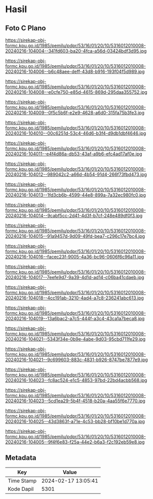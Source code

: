 # Hasil

## Foto C Plano

https://sirekap-obj-formc.kpu.go.id/1985/pemilu/pdpr/53/16/01/20/10/5316012010008-20240216-104004--341fd603-ba20-4fca-a56d-03424bdf3d95.jpg

https://sirekap-obj-formc.kpu.go.id/1985/pemilu/pdpr/53/16/01/20/10/5316012010008-20240216-104006--b6c48aee-deff-43d8-b916-193f04f5d989.jpg

https://sirekap-obj-formc.kpu.go.id/1985/pemilu/pdpr/53/16/01/20/10/5316012010008-20240216-104008--e0cfe750-e85d-4615-869d-295daa355752.jpg

https://sirekap-obj-formc.kpu.go.id/1985/pemilu/pdpr/53/16/01/20/10/5316012010008-20240216-104009--0f5c5b6f-e2e9-4628-a6d0-315fa75b3fe3.jpg

https://sirekap-obj-formc.kpu.go.id/1985/pemilu/pdpr/53/16/01/20/10/5316012010008-20240216-104010--00c6251d-53c4-46d6-b3f4-d9db1dbf4646.jpg

https://sirekap-obj-formc.kpu.go.id/1985/pemilu/pdpr/53/16/01/20/10/5316012010008-20240216-104011--e4f4d86a-db53-43af-a9b6-efc4ad17af0e.jpg

https://sirekap-obj-formc.kpu.go.id/1985/pemilu/pdpr/53/16/01/20/10/5316012010008-20240216-104012--989042c2-a66d-4b54-91d4-266f73fbd473.jpg

https://sirekap-obj-formc.kpu.go.id/1985/pemilu/pdpr/53/16/01/20/10/5316012010008-20240216-104013--1fd3cb6b-4599-44e8-899a-7a32ec980fc0.jpg

https://sirekap-obj-formc.kpu.go.id/1985/pemilu/pdpr/53/16/01/20/10/5316012010008-20240216-104014--9cabf5cc-2d41-4d3f-b7cf-248e489df0f3.jpg

https://sirekap-obj-formc.kpu.go.id/1985/pemilu/pdpr/53/16/01/20/10/5316012010008-20240216-104015--91a9457d-9d09-49fd-bea7-c296c17e7bc4.jpg

https://sirekap-obj-formc.kpu.go.id/1985/pemilu/pdpr/53/16/01/20/10/5316012010008-20240216-104016--facec23f-9005-4a36-bc96-0606f6c96a11.jpg

https://sirekap-obj-formc.kpu.go.id/1985/pemilu/pdpr/53/16/01/20/10/5316012010008-20240216-104017--7eefe9d7-9a39-4d1d-ad14-c06ba41cdaeb.jpg

https://sirekap-obj-formc.kpu.go.id/1985/pemilu/pdpr/53/16/01/20/10/5316012010008-20240216-104018--4cc191ab-3210-4ad4-a7c8-236241abc613.jpg

https://sirekap-obj-formc.kpu.go.id/1985/pemilu/pdpr/53/16/01/20/10/5316012010008-20240216-104019--13a6bac2-a7c5-444f-a3c4-43ca1a7beca8.jpg

https://sirekap-obj-formc.kpu.go.id/1985/pemilu/pdpr/53/16/01/20/10/5316012010008-20240216-104021--5343f34e-0b9e-4abe-9d03-95cbd711fe29.jpg

https://sirekap-obj-formc.kpu.go.id/1985/pemilu/pdpr/53/16/01/20/10/5316012010008-20240216-104021--9c699603-883c-4831-b926-8747be7877e9.jpg

https://sirekap-obj-formc.kpu.go.id/1985/pemilu/pdpr/53/16/01/20/10/5316012010008-20240216-104023--fc8ac524-e1c5-4853-97bd-22bd4acbb568.jpg

https://sirekap-obj-formc.kpu.go.id/1985/pemilu/pdpr/53/16/01/20/10/5316012010008-20240216-104023--5cd1ea29-5b4f-4518-b20a-4aa55f6e7770.jpg

https://sirekap-obj-formc.kpu.go.id/1985/pemilu/pdpr/53/16/01/20/10/5316012010008-20240216-104025--43d3863f-a71e-4c53-bb28-bf10be1d770a.jpg

https://sirekap-obj-formc.kpu.go.id/1985/pemilu/pdpr/53/16/01/20/10/5316012010008-20240216-104005--9f4f6e83-f25a-44e2-b6a3-f2c192eb59e8.jpg


## Metadata

| Key        | Value               |
| ---------- | ------------------- |
| Time Stamp | 2024-02-17 13:05:41 |
| Kode Dapil | 5301                |



